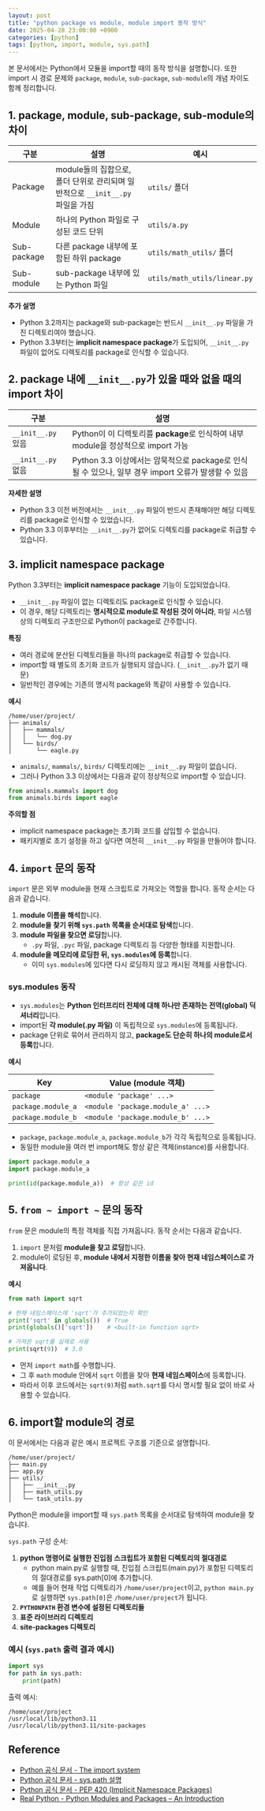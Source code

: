 ```yaml
---
layout: post
title: "python package vs module, module import 동작 방식"
date: 2025-04-28 23:00:00 +0900
categories: [python]
tags: [python, import, module, sys.path]
---
```


본 문서에서는 Python에서 모듈을 import할 때의 동작 방식을 설명합니다. 또한 import 시 경로 문제와 `package`, `module`, `sub-package`, `sub-module`의 개념 차이도 함께 정리합니다.

## 1. package, module, sub-package, sub-module의 차이

| 구분         | 설명                                                      | 예시                      |
|--------------|------------------------------------------------------------|---------------------------|
| Package      | module들의 집합으로, 폴더 단위로 관리되며 일반적으로 `__init__.py` 파일을 가짐 | `utils/` 폴더             |
| Module       | 하나의 Python 파일로 구성된 코드 단위                         | `utils/a.py`              |
| Sub-package  | 다른 package 내부에 포함된 하위 package                       | `utils/math_utils/` 폴더  |
| Sub-module   | sub-package 내부에 있는 Python 파일                            | `utils/math_utils/linear.py` |

**추가 설명**

- Python 3.2까지는 package와 sub-package는 반드시 `__init__.py` 파일을 가진 디렉토리여야 했습니다.
- Python 3.3부터는 **implicit namespace package**가 도입되어, `__init__.py` 파일이 없어도 디렉토리를 package로 인식할 수 있습니다.

## 2. package 내에 `__init__.py`가 있을 때와 없을 때의 import 차이

| 구분               | 설명                                                                 |
|--------------------|-----------------------------------------------------------------------|
| `__init__.py` 있음 | Python이 이 디렉토리를 **package**로 인식하여 내부 module을 정상적으로 import 가능 |
| `__init__.py` 없음 | Python 3.3 이상에서는 암묵적으로 package로 인식될 수 있으나, 일부 경우 import 오류가 발생할 수 있음 |

**자세한 설명**

- Python 3.3 이전 버전에서는 `__init__.py` 파일이 반드시 존재해야만 해당 디렉토리를 package로 인식할 수 있었습니다.
- Python 3.3 이후부터는 `__init__.py`가 없어도 디렉토리를 package로 취급할 수 있습니다.

## 3. implicit namespace package

Python 3.3부터는 **implicit namespace package** 기능이 도입되었습니다.

- `__init__.py` 파일이 없는 디렉토리도 package로 인식할 수 있습니다.
- 이 경우, 해당 디렉토리는 **명시적으로 module로 작성된 것이 아니라**, 파일 시스템상의 디렉토리 구조만으로 Python이 package로 간주합니다.

**특징**

- 여러 경로에 분산된 디렉토리들을 하나의 package로 취급할 수 있습니다.
- import할 때 별도의 초기화 코드가 실행되지 않습니다. (`__init__.py`가 없기 때문)
- 일반적인 경우에는 기존의 명시적 package와 똑같이 사용할 수 있습니다.

**예시**

```
/home/user/project/
├── animals/
│   ├── mammals/
│   │   └── dog.py
│   └── birds/
│       └── eagle.py
```

- `animals/`, `mammals/`, `birds/` 디렉토리에는 `__init__.py` 파일이 없습니다.
- 그러나 Python 3.3 이상에서는 다음과 같이 정상적으로 import할 수 있습니다.

```python
from animals.mammals import dog
from animals.birds import eagle
```

**주의할 점**

- implicit namespace package는 초기화 코드를 삽입할 수 없습니다.
- 패키지별로 초기 설정을 하고 싶다면 여전히 `__init__.py` 파일을 만들어야 합니다.

## 4. `import` 문의 동작

`import` 문은 외부 module을 현재 스크립트로 가져오는 역할을 합니다. 동작 순서는 다음과 같습니다.

1. **module 이름을 해석**합니다.
2. **module을 찾기 위해 `sys.path` 목록을 순서대로 탐색**합니다.
3. **module 파일을 찾으면 로딩**합니다.
   - `.py` 파일, `.pyc` 파일, package 디렉토리 등 다양한 형태를 지원합니다.
4. **module을 메모리에 로딩한 뒤, `sys.modules`에 등록**합니다.
   - 이미 `sys.modules`에 있다면 다시 로딩하지 않고 캐시된 객체를 사용합니다.

### sys.modules 동작

- `sys.modules`는 **Python 인터프리터 전체에 대해 하나만 존재하는 전역(global) 딕셔너리**입니다.
- import된 **각 module(.py 파일)** 이 독립적으로 `sys.modules`에 등록됩니다.
- package 단위로 묶어서 관리하지 않고, **package도 단순히 하나의 module로서 등록**합니다.

**예시**

| Key                  | Value (module 객체) |
|----------------------|---------------------|
| `package`            | `<module 'package' ...>` |
| `package.module_a`   | `<module 'package.module_a' ...>` |
| `package.module_b`   | `<module 'package.module_b' ...>` |

- `package`, `package.module_a`, `package.module_b`가 각각 독립적으로 등록됩니다.
- 동일한 module을 여러 번 import해도 항상 같은 객체(instance)를 사용합니다.

```python
import package.module_a
import package.module_a

print(id(package.module_a))  # 항상 같은 id
```

## 5. `from ~ import ~` 문의 동작

`from` 문은 module의 특정 객체를 직접 가져옵니다. 동작 순서는 다음과 같습니다.

1. `import` 문처럼 **module을 찾고 로딩**합니다.
2. module이 로딩된 후, **module 내에서 지정한 이름을 찾아 현재 네임스페이스로 가져옵니다**.

**예시**

```python
from math import sqrt

# 현재 네임스페이스에 'sqrt'가 추가되었는지 확인
print('sqrt' in globals())  # True
print(globals()['sqrt'])    # <built-in function sqrt>

# 가져온 sqrt를 실제로 사용
print(sqrt(9))  # 3.0
```

- 먼저 `import math`를 수행합니다.
- 그 후 `math` module 안에서 `sqrt` 이름을 찾아 **현재 네임스페이스**에 등록합니다.
- 따라서 이후 코드에서는 `sqrt(9)`처럼 `math.sqrt`를 다시 명시할 필요 없이 바로 사용할 수 있습니다.

## 6. import할 module의 경로

이 문서에서는 다음과 같은 예시 프로젝트 구조를 기준으로 설명합니다.

```
/home/user/project/
├── main.py
├── app.py
├── utils/
│   ├── __init__.py
│   ├── math_utils.py
│   └── task_utils.py
```

Python은 module을 import할 때 `sys.path` 목록을 순서대로 탐색하여 module을 찾습니다.

`sys.path` 구성 순서:

1. **python 명령어로 실행한 진입점 스크립트가 포함된 디렉토리의 절대경로**
   - python main.py로 실행할 때, 진입점 스크립트(main.py)가 포함된 디렉토리의 절대경로를 sys.path[0]에 추가합니다.
   - 예를 들어 현재 작업 디렉토리가 `/home/user/project`이고, `python main.py`로 실행하면 `sys.path[0]`은 `/home/user/project`가 됩니다.
2. **`PYTHONPATH` 환경 변수에 설정된 디렉토리들**
3. **표준 라이브러리 디렉토리**
4. **site-packages 디렉토리**

### 예시 (`sys.path` 출력 결과 예시)

```python
import sys
for path in sys.path:
    print(path)
```

출력 예시:

```
/home/user/project
/usr/local/lib/python3.11
/usr/local/lib/python3.11/site-packages
```

## Reference

- [Python 공식 문서 - The import system](https://docs.python.org/3/reference/import.html)
- [Python 공식 문서 - sys.path 설명](https://docs.python.org/3/library/sys.html#sys.path)
- [Python 공식 문서 - PEP 420 (Implicit Namespace Packages)](https://peps.python.org/pep-0420/)
- [Real Python - Python Modules and Packages – An Introduction](https://realpython.com/python-modules-packages/)
